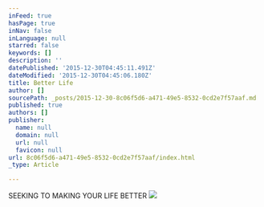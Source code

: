 ```yaml
---
inFeed: true
hasPage: true
inNav: false
inLanguage: null
starred: false
keywords: []
description: ''
datePublished: '2015-12-30T04:45:11.491Z'
dateModified: '2015-12-30T04:45:06.180Z'
title: Better Life
author: []
sourcePath: _posts/2015-12-30-8c06f5d6-a471-49e5-8532-0cd2e7f57aaf.md
published: true
authors: []
publisher:
  name: null
  domain: null
  url: null
  favicon: null
url: 8c06f5d6-a471-49e5-8532-0cd2e7f57aaf/index.html
_type: Article

---
```

SEEKING TO MAKING YOUR LIFE BETTER
![](https://s3-us-west-2.amazonaws.com/the-grid-img/p/57b62dc97dba99dddcc994f861b1acdde5d2f34d.png)